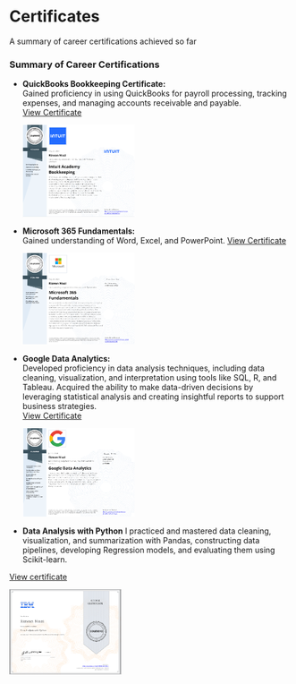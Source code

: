 # Certificates
A summary of career certifications achieved so far

### Summary of Career Certifications

- **QuickBooks Bookkeeping Certificate:**  
  Gained proficiency in using QuickBooks for payroll processing, tracking expenses, and managing accounts receivable and payable.  
  [View Certificate](https://github.com/rizsocial/Certificates/blob/main/1.%20QuickBooks%20Bookkeeping.pdf)

  [<a href="https://github.com/rizsocial/Certificates/blob/main/Quickbooks.png" target="_blank"><img src="https://github.com/rizsocial/Certificates/raw/main/Quickbooks.png" width="200"></a>](https://github.com/rizsocial/Certificates/blob/main/Quickbooks.png)


- **Microsoft 365 Fundamentals:**  
  Gained understanding of Word, Excel, and PowerPoint.
  [View Certificate](https://github.com/rizsocial/Certificates/blob/main/2.%20Microsoft%20365%20Fundamentals.pdf)

  [<a href="https://github.com/rizsocial/Certificates/blob/main/Microsoft%20365%20fundamentals.png" target="_blank"><img src="https://github.com/rizsocial/Certificates/raw/main/Microsoft%20365%20fundamentals.png" width="200"></a>](https://github.com/rizsocial/Certificates/blob/main/Microsoft%20365%20fundamentals.png)



- **Google Data Analytics:**  
  Developed proficiency in data analysis techniques, including data cleaning, visualization, and interpretation using tools like SQL, R, and Tableau. Acquired the ability to make data-driven decisions by leveraging statistical analysis and creating insightful reports to support business strategies.  
  [View Certificate](https://github.com/rizsocial/Certificates/blob/main/3.%20Google%20Data%20Analytics.pdf)

  [<a href="https://github.com/rizsocial/Certificates/blob/main/google%20data%20analytics.png" target="_blank"><img src="https://github.com/rizsocial/Certificates/raw/main/google%20data%20analytics.png" width="200"></a>](https://github.com/rizsocial/Certificates/blob/main/google%20data%20analytics.png)


- **Data Analysis with Python**
  I practiced and mastered  data cleaning, visualization, and summarization with Pandas, constructing data pipelines, developing Regression models, and evaluating them using Scikit-learn.

[View certificate](https://github.com/rizsocial/Certificates/blob/main/4.%20Data%20Analysis%20with%20Python.pdf)

  <a href="https://github.com/rizsocial/Certificates/blob/main/data%20analysis%20with%20Python.png" target="_blank"><img src="https://github.com/rizsocial/Certificates/raw/main/data%20analysis%20with%20Python.png" width="200"></a>

